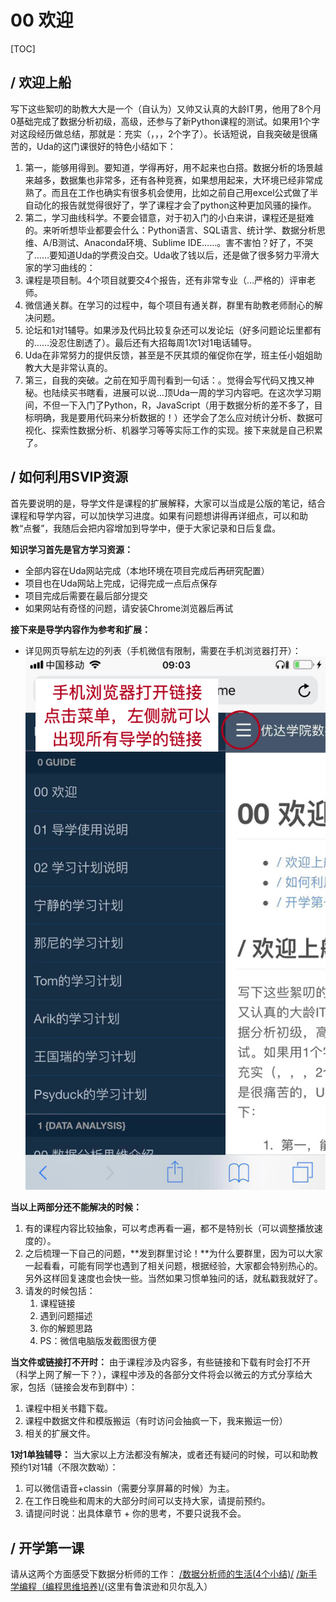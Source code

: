 # 00 欢迎

[TOC]

## / 欢迎上船

写下这些絮叨的助教大大是一个（自认为）又帅又认真的大龄IT男，他用了8个月0基础完成了数据分析初级，高级，还参与了新Python课程的测试。如果用1个字对这段经历做总结，那就是：充实（，，，2个字了）。长话短说，自我突破是很痛苦的，Uda的这门课很好的特色小结如下：

1. 第一，能够用得到。要知道，学得再好，用不起来也白搭。数据分析的场景越来越多，数据集也非常多，还有各种竞赛，如果想用起来，大环境已经非常成熟了。而且在工作也确实有很多机会使用，比如之前自己用excel公式做了半自动化的报告就觉得很好了，学了课程才会了python这种更加风骚的操作。
2. 第二，学习曲线科学。不要会错意，对于初入门的小白来讲，课程还是挺难的。来听听想毕业都要会什么：Python语言、SQL语言、统计学、数据分析思维、A/B测试、Anaconda环境、Sublime IDE……。害不害怕？好了，不哭了……要知道Uda的学费没白交。Uda收了钱以后，还是做了很多努力平滑大家的学习曲线的：
3. 课程是项目制。4个项目就要交4个报告，还有非常专业（…严格的）评审老师。
4. 微信通关群。在学习的过程中，每个项目有通关群，群里有助教老师耐心的解决问题。
5. 论坛和1对1辅导。如果涉及代码比较复杂还可以发论坛（好多问题论坛里都有的……没忍住剧透了）。最后还有大招每周1次1对1电话辅导。
6. Uda在非常努力的提供反馈，甚至是不厌其烦的催促你在学，班主任小姐姐助教大大是非常认真的。
7. 第三，自我的突破。之前在知乎周刊看到一句话：。觉得会写代码又拽又神秘。也陆续买书瞎看，进展可以说…顶Uda一周的学习内容吧。在这次学习期间，不但一下入门了Python，R，JavaScript（用于数据分析的差不多了，目标明确，我是要用代码来分析数据的！）还学会了怎么应对统计分析、数据可视化、探索性数据分析、机器学习等等实际工作的实现。接下来就是自己积累了。

## / 如何利用SVIP资源

首先要说明的是，导学文件是课程的扩展解释，大家可以当成是公版的笔记，结合课程和导学内容，可以加快学习进度。如果有问题想讲得再详细点，可以和助教“点餐”，我随后会把内容增加到导学中，便于大家记录和日后复盘。

**知识学习首先是官方学习资源：**
- 全部内容在Uda网站完成（本地环境在项目完成后再研究配置）
- 项目也在Uda网站上完成，记得完成一点后点保存
- 项目完成后需要在最后部分提交
- 如果网站有奇怪的问题，请安装Chrome浏览器后再试

**接下来是导学内容作为参考和扩展：**
- 详见网页导航左边的列表（手机微信有限制，需要在手机浏览器打开）：
![svip4-c](media/15438590648583/svip4.jpg)

**当以上两部分还不能解决的时候：**
1. 有的课程内容比较抽象，可以考虑再看一遍，都不是特别长（可以调整播放速度的）。
2. 之后梳理一下自己的问题，**发到群里讨论！**为什么要群里，因为可以大家一起看看，可能有同学也遇到了相关问题，根据经验，大家都会特别热心的。另外这样回复速度也会快一些。当然如果习惯单独问的话，就私戳我就好了。
3. 请发的时候包括：
    1. 课程链接
    2. 遇到问题描述
    3. 你的解题思路
    4. PS：微信电脑版发截图很方便

**当文件或链接打不开时：**
由于课程涉及内容多，有些链接和下载有时会打不开（科学上网了解一下？），课程中涉及的各部分文件将会以微云的方式分享给大家，包括（链接会发布到群中）：
1. 课程中相关书籍下载。
2. 课程中数据文件和模版搬运（有时访问会抽疯一下，我来搬运一份）
3. 相关的扩展文件。

**1对1单独辅导：**
当大家以上方法都没有解决，或者还有疑问的时候，可以和助教预约1对1辅（不限次数呦）：
1. 可以微信语音+classin（需要分享屏幕的时候）为主。
2. 在工作日晚些和周末的大部分时间可以支持大家，请提前预约。
3. 请提问时说：出具体章节 + 你的思考，不要只说我不会。

## / 开学第一课

请从这两个方面感受下数据分析师的工作：
[/数据分析师的生活(4个小结)/](https://classroom.udacity.com/nanodegrees/nd002-cn-svip/parts/04091023-950c-4202-8db0-de6be3120b4e/modules/ff2c22f8-e432-4181-8e73-70a0db23fe02/lessons/09be69fe-ce7f-43ee-ac3a-d1780eb16bc6/concepts/0eeeb7bb-ca8c-4545-ae07-7da888a6ba44)
[/新手学编程（编程思维培养)/](https://classroom.udacity.com/nanodegrees/nd002-cn-svip/parts/04091023-950c-4202-8db0-de6be3120b4e/modules/2c0f9e16-bebd-4ac8-885a-829beb8883a5/lessons/d0c2bd5f-b777-4ad8-888e-238ba4c9701f/concepts/d2672fd9-0dc2-4b54-982d-a3b4d354a9d7)(这里有鲁滨逊和贝尔乱入）